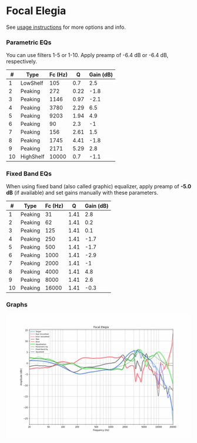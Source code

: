 # Focal Elegia
See [usage instructions](https://github.com/jaakkopasanen/AutoEq#usage) for more options and info.

### Parametric EQs
You can use filters 1-5 or 1-10. Apply preamp of -6.4 dB or -6.4 dB, respectively.

|   # | Type      |   Fc (Hz) |    Q |   Gain (dB) |
|-----|-----------|-----------|------|-------------|
|   1 | LowShelf  |       105 | 0.7  |         2.5 |
|   2 | Peaking   |       272 | 0.22 |        -1.8 |
|   3 | Peaking   |      1146 | 0.97 |        -2.1 |
|   4 | Peaking   |      3780 | 2.29 |         6.5 |
|   5 | Peaking   |      9203 | 1.94 |         4.9 |
|   6 | Peaking   |        90 | 2.3  |        -1   |
|   7 | Peaking   |       156 | 2.61 |         1.5 |
|   8 | Peaking   |      1745 | 4.41 |        -1.8 |
|   9 | Peaking   |      2171 | 5.29 |         2.8 |
|  10 | HighShelf |     10000 | 0.7  |        -1.1 |

### Fixed Band EQs
When using fixed band (also called graphic) equalizer, apply preamp of **-5.0 dB** (if available) and set gains manually with these parameters.

|   # | Type    |   Fc (Hz) |    Q |   Gain (dB) |
|-----|---------|-----------|------|-------------|
|   1 | Peaking |        31 | 1.41 |         2.8 |
|   2 | Peaking |        62 | 1.41 |         0.2 |
|   3 | Peaking |       125 | 1.41 |         0.1 |
|   4 | Peaking |       250 | 1.41 |        -1.7 |
|   5 | Peaking |       500 | 1.41 |        -1.7 |
|   6 | Peaking |      1000 | 1.41 |        -2.9 |
|   7 | Peaking |      2000 | 1.41 |        -1   |
|   8 | Peaking |      4000 | 1.41 |         4.8 |
|   9 | Peaking |      8000 | 1.41 |         2.6 |
|  10 | Peaking |     16000 | 1.41 |        -0.3 |

### Graphs
![](./Focal%20Elegia.png)

